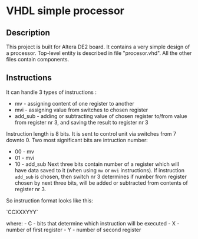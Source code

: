 # VHDL simple processor
## Description
This project is built for Altera DE2 board. It contains a very simple design of a processor. Top-level entity is described in file "procesor.vhd". All the other files contain components.
## Instructions
It can handle 3 types of instructions :
- mv - assigning content of one register to another
- mvi - assigning value from switches to chosen register
- add_sub - adding or subtracting value of chosen register to/from value from register nr 3, and saving the result to register nr 3

Instruction length is 8 bits. It is sent to control unit via switches from 7 downto 0. Two most significant bits are intruction number:
- 00 - mv
- 01 - mvi
- 10 - add_sub
Next three bits contain number of a register which will have data saved to it (when using `mv` or `mvi` instructions). If instruction `add_sub` is chosen, then switch nr 3 determines if number from register chosen by next three bits, will be added or subtracted from contents of register nr 3.

So instruction format looks like this:
<p allign=center>`CCXXXYYY` <p>
where:
- C - bits that determine which instruction will be executed
- X - number of first register
- Y - number of second register
